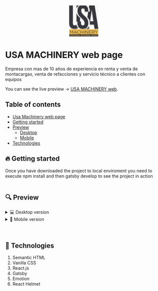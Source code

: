 <p align="center">
    <a href="https://www.usamachinery.com.mx/">
        <img src="./logo.png" height="100" alt="USA MACHINERY"/>
    </a>
</p>

<h1 id="web">USA MACHINERY web page</h1>

Empresa con mas de 10 años de experiencia en renta y venta de montacargas, venta de refacciones y servicio técnico a clientes con equipos

You can see the live preview → [USA MACHINERY web](https://amazing-kirch-7a99e6.netlify.app/).

## Table of contents

- [Usa Machinery web page](#web)
- [Getting started](#scripts)
- [Preview](#preview)
  - [Desktop](#desktop)
  - [Mobile](#mobile)
- [Technologies](#technologies)

<h2 id="scripts">🔥 Getting started</h2>
Once you have downloaded the project to local enviroment you need to execute npm install and then gatsby develop to see the project in action
<br>
<br>

<h2 id="preview">🔍 Preview</h2>

<details>
  <summary id="desktop">💻 Desktop version</summary>    
  <img src="./desktopVew.png" alt="Desktop view">
</details>

<details>
  <summary id="mobile">📱 Mobile version</summary>  
  <img src="./mobileView.png" alt="Mobile view">
</details>
<br>
<br>
<h2 id="technologies">📲 Technologies</h2>

1. Semantic HTML
2. Vanilla CSS
3. React.js
4. Gatsby
5. Emotion
6. React Helmet
